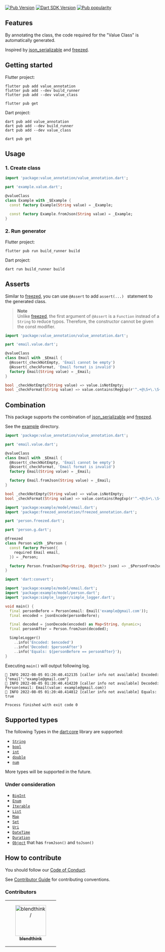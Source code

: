 [![Pub Version](https://badgen.net/pub/v/value_class)](https://pub.dev/packages/value_class/)
[![Dart SDK Version](https://badgen.net/pub/sdk-version/value_class)](https://pub.dev/packages/value_class/)
[![Pub popularity](https://badgen.net/pub/popularity/value_class)](https://pub.dev/packages/value_class/score)

## Features

By annotating the class, the code required for the "Value Class" is automatically generated.

Inspired by [json_serializable] and [freezed].

## Getting started

Flutter project:

```shell
flutter pub add value_annotation
flutter pub add --dev build_runner
flutter pub add --dev value_class

flutter pub get
```

Dart project:

```shell
dart pub add value_annotation
dart pub add --dev build_runner
dart pub add --dev value_class

dart pub get
```

## Usage

### 1. Create class

```dart
import 'package:value_annotation/value_annotation.dart';

part 'example.value.dart';

@valueClass
class Example with _$Example {
  const factory Example(String value) = _Example;

  const factory Example.fromJson(String value) = _Example;
}
```

### 2. Run generator

Flutter project:

```shell
flutter pub run build_runner build
```

Dart project:

```shell
dart run build_runner build
```

## Asserts

Similar to [freezed], you can use `@Assert` to add `assert(...) ` statement to the generated class.

> **Note**\
> Unlike [freezed], the first argument of `@Assert` is a `Function` instead of a `String` to reduce typos.
> Therefore, the constructor cannot be given the const modifier.

```dart
import 'package:value_annotation/value_annotation.dart';

part 'email.value.dart';

@valueClass
class Email with _$Email {
  @Assert(_checkNotEmpty, 'Email cannot be empty')
  @Assert(_checkFormat, 'Email format is invalid')
  factory Email(String value) = _Email;
}

bool _checkNotEmpty(String value) => value.isNotEmpty;
bool _checkFormat(String value) => value.contains(RegExp(r'^.+@\S+\.\S+$'));
```

## Combination

This package supports the combination of [json_serializable] and [freezed].

See the [example] directory.

```dart:example/lib/model/email.dart
import 'package:value_annotation/value_annotation.dart';

part 'email.value.dart';

@valueClass
class Email with _$Email {
  @Assert(_checkNotEmpty, 'Email cannot be empty')
  @Assert(_checkFormat, 'Email format is invalid')
  factory Email(String value) = _Email;

  factory Email.fromJson(String value) = _Email;
}

bool _checkNotEmpty(String value) => value.isNotEmpty;
bool _checkFormat(String value) => value.contains(RegExp(r'^.+@\S+\.\S+$'));
```

```dart:example/lib/model/person.dart
import 'package:example/model/email.dart';
import 'package:freezed_annotation/freezed_annotation.dart';

part 'person.freezed.dart';

part 'person.g.dart';

@freezed
class Person with _$Person {
  const factory Person({
    required Email email,
  }) = _Person;

  factory Person.fromJson(Map<String, Object?> json) => _$PersonFromJson(json);
}
```

```dart:example/lib/main.dart
import 'dart:convert';

import 'package:example/model/email.dart';
import 'package:example/model/person.dart';
import 'package:simple_logger/simple_logger.dart';

void main() {
  final personBefore = Person(email: Email('example@gmail.com'));
  final encoded = jsonEncode(personBefore);

  final decoded = jsonDecode(encoded) as Map<String, dynamic>;
  final personAfter = Person.fromJson(decoded);

  SimpleLogger()
    ..info('Encoded: $encoded')
    ..info('Decoded: $personAfter')
    ..info('Equals: ${personBefore == personAfter}');
}
```

Executing `main()` will output following log.

```shell
👻 INFO 2022-08-05 01:20:40.412135 [caller info not available] Encoded: {"email":"example@gmail.com"}
👻 INFO 2022-08-05 01:20:40.414220 [caller info not available] Decoded: Person(email: Email(value: example@gmail.com))
👻 INFO 2022-08-05 01:20:40.414812 [caller info not available] Equals: true

Process finished with exit code 0
```

## Supported types

The following Types in the [dart:core] library are supported:

- [`String`]
- [`bool`]
- [`int`]
- [`double`]
- [`num`]

More types will be supported in the future.

### Under consideration

- [`BigInt`]
- [`Enum`]
- [`Iterable`]
- [`List`]
- [`Map`]
- [`Set`]
- [`Uri`]
- [`DateTime`]
- [`Duration`]
- [`Object`] that has `fromJson()` and `toJson()`

## How to contribute

You should follow our [Code of Conduct].

See [Contributor Guide] for contributing conventions.

### Contributors

<table>
<tr>
    <td align="center" style="word-wrap: break-word; width: 150.0; height: 150.0">
        <a href=https://github.com/blendthink>
            <img src=https://avatars.githubusercontent.com/u/32213113?v=4 width="100;"  alt=blendthink/>
            <br />
            <sub style="font-size:14px"><b>blendthink</b></sub>
        </a>
    </td>
</tr>
</table>

<!-- Links -->

[json_serializable]: https://pub.dev/packages/json_serializable
[freezed]: https://pub.dev/packages/freezed
[example]: ./example
[dart:core]: https://api.dart.dev/stable/dart-core/dart-core-library.html
[`String`]: https://api.dart.dev/stable/dart-core/String-class.html
[`bool`]: https://api.dart.dev/stable/dart-core/bool-class.html
[`int`]: https://api.dart.dev/stable/dart-core/int-class.html
[`double`]: https://api.dart.dev/stable/dart-core/double-class.html
[`num`]: https://api.dart.dev/stable/dart-core/num-class.html
[`BigInt`]: https://api.dart.dev/stable/dart-core/BigInt-class.html
[`Enum`]: https://api.dart.dev/stable/dart-core/Enum-class.html
[`Iterable`]: https://api.dart.dev/stable/dart-core/Iterable-class.html
[`List`]: https://api.dart.dev/stable/dart-core/List-class.html
[`Map`]: https://api.dart.dev/stable/dart-core/Map-class.html
[`Set`]: https://api.dart.dev/stable/dart-core/Set-class.html
[`Uri`]: https://api.dart.dev/stable/dart-core/Uri-class.html
[`DateTime`]: https://api.dart.dev/stable/dart-core/DateTime-class.html
[`Duration`]: https://api.dart.dev/stable/dart-core/Duration-class.html
[`Object`]: https://api.dart.dev/stable/dart-core/Object-class.html
[Code of Conduct]: ./../../docs/CODE_OF_CONDUCT.md
[Contributor Guide]: ./../../CONTRIBUTING.md
